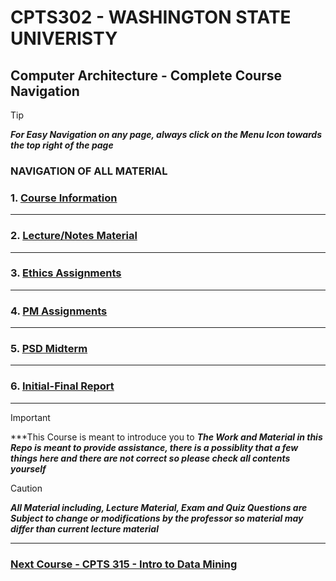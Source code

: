 
# CPTS302 - WASHINGTON STATE UNIVERISTY 
## Computer Architecture - Complete Course Navigation

> [!TIP]
> ***For Easy Navigation on any page, always click on the Menu Icon towards the top right of the page***

### NAVIGATION OF ALL MATERIAL 

### 1. [Course Information]()


---

### 2. [Lecture/Notes Material]()



---

### 3. [Ethics Assignments]()





---

### 4. [PM Assignments]()



--- 

### 5. [PSD Midterm]()



---

### 6. [Initial-Final Report]()



---

> [!IMPORTANT]
> ***This Course is meant to introduce you to 
> ***The Work and Material in this Repo is meant to provide assistance, there is a possiblity that a few things here and there are not correct so please check all contents yourself***

> [!CAUTION]
> ***All Material including, Lecture Material, Exam and Quiz Questions are Subject to change or modifications by the professor so material may differ than current lecture material***

---

### [Next Course - CPTS 315 - Intro to Data Mining ](https://github.com/MarkShinozaki/CPTS315-IntroductionToDataMining)
